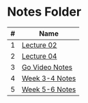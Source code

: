 # Notes Folder

|   #   | Name | 
| :---: | --------------- | 
|   1   | [Lecture 02](./Lecture02.go)  |
|   2   | [Lecture 04](./Lecture04.go)  |
|   3   | [Go Video Notes](https://github.com/ACHarrison32/4143-PLC/tree/main/Lecture%20Notes/Go%20Video%20Notes%20%231) |
|   4   | [Week 3-4 Notes](https://github.com/ACHarrison32/4143-PLC/tree/main/Lecture%20Notes/Week%203-4) |
|   5   | [Week 5-6 Notes](https://github.com/ACHarrison32/4143-PLC/tree/main/Lecture%20Notes/Week%205-6) |
